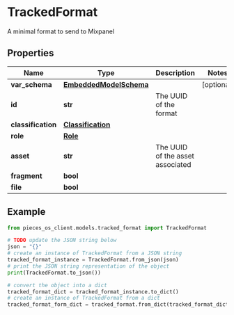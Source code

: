 # TrackedFormat

A minimal format to send to Mixpanel

## Properties

Name | Type | Description | Notes
------------ | ------------- | ------------- | -------------
**var_schema** | [**EmbeddedModelSchema**](EmbeddedModelSchema) |  | [optional] 
**id** | **str** | The UUID of the format | 
**classification** | [**Classification**](Classification) |  | 
**role** | [**Role**](Role) |  | 
**asset** | **str** | The UUID of the asset associated | 
**fragment** | **bool** |  | 
**file** | **bool** |  | 

## Example

```python
from pieces_os_client.models.tracked_format import TrackedFormat

# TODO update the JSON string below
json = "{}"
# create an instance of TrackedFormat from a JSON string
tracked_format_instance = TrackedFormat.from_json(json)
# print the JSON string representation of the object
print(TrackedFormat.to_json())

# convert the object into a dict
tracked_format_dict = tracked_format_instance.to_dict()
# create an instance of TrackedFormat from a dict
tracked_format_form_dict = tracked_format.from_dict(tracked_format_dict)
```


